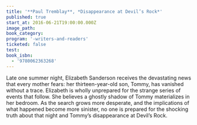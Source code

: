 ```yaml
---
title: '**Paul Tremblay**, *Disappearance at Devil’s Rock*'
published: true
start_at: 2016-06-21T19:00:00.000Z
image_path:
book_category:
program: '-writers-and-readers'
ticketed: false
test:
book_isbn:
  - '9780062363268'
---
```



Late one summer night, Elizabeth Sanderson receives the devastating news that every mother fears: her thirteen-year-old son, Tommy, has vanished without a trace. Elizabeth is wholly unprepared for the strange series of events that follow. She believes a ghostly shadow of Tommy materializes in her bedroom. As the search grows more desperate, and the implications of what happened become more sinister, no one is prepared for the shocking truth about that night and Tommy’s disappearance at Devil’s Rock.